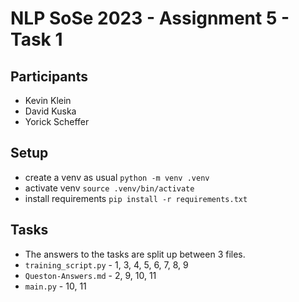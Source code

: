 # NLP SoSe 2023 - Assignment 5 - Task 1

## Participants

- Kevin Klein
- David Kuska
- Yorick Scheffer

## Setup

- create a venv as usual `python -m venv .venv`
- activate venv `source .venv/bin/activate`
- install requirements `pip install -r requirements.txt`

## Tasks

- The answers to the tasks are split up between 3 files.
- `training_script.py` - 1, 3, 4, 5, 6, 7, 8, 9
- `Queston-Answers.md` - 2, 9, 10, 11
- `main.py` - 10, 11